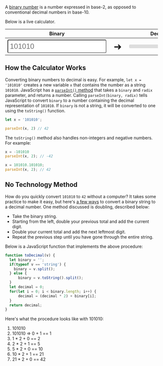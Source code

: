 A [binary number](https://en.wikipedia.org/wiki/Binary_number) is a number expressed in base-2, as opposed to conventional decimal numbers in base-10.

Below is a live calculator.

<style>
  #binary {
    font-size: 1.5em;
    padding: 0.25em;
    border-radius: 4px;
  }

  #result {
    display: inline-block;
    font-size: 1.5em;
    padding: 0.25em;
    border-radius: 4px;
    background-color: #ddd;
    width: 310px;
    overflow-wrap: anywhere;
  }

  #right-arrow {
    font-size: 2em;
    padding: 0.25em;
    padding-left: 0.5em;
    padding-right: 0.5em;
  }

  @media (max-width: 1000px) {
    #decimal {
      width: 100%;
    }

    #result {
      width: 8em;
    }
  }
</style>

<table>
  <thead>
    <th>Binary</th>
    <th></th>
    <th>Decimal</th>
  </thead>
  <tr>
    <td>
      <input type="number" id="binary" placeholder="101010" />
    </td>
    <td id="right-arrow">
      &#10140;
    </td>
    <td>
      <div id="result"></div>
    </td>
  </tr>
</table>
<script>
  document.querySelector('#result').innerHTML = parseInt(101010, 2);
  document.querySelector('#binary').addEventListener('change', function() {
    const value = parseInt(document.querySelector('#binary').value, 2);
    if (value == null || isNaN(value)) {
      return;
    } 
    document.querySelector('#result').innerHTML = value;
  });
  document.querySelector('#binary').addEventListener('keyup', function() {
    const value = parseInt(document.querySelector('#binary').value, 2);
    if (value == null || isNaN(value)) {
      return;
    } 
    document.querySelector('#result').innerHTML = value;
  });
  document.querySelector('#binary').focus();
</script>

## How the Calculator Works

Converting binary numbers to decimal is easy.
For example, `let x = '101010'` creates a new variable `x` that contains the number as a string `101010`.
JavaScript has a [`parseInt()` method](https://developer.mozilla.org/en-US/docs/Web/JavaScript/Reference/Global_Objects/parseInt) that takes a `binary` and `radix` parameter, and returns a number.
Calling `parseInt(binary, radix)` tells JavaScript to convert `binary` to a number containing the decimal representation of `101010`.
If `binary` is not a string, it will be converted to one using the `toString()` function.

```javascript
let x = '101010';

parseInt(x, 2) // 42
```

The `toString()` method also handles non-integers and negative numbers. For example:

```javascript
x = -101010
parseInt(x, 2); // -42

x = 101010.101010;
parseInt(x, 2); // 42
```

## No Technology Method

How do you quickly convert `101010` to `42` without a computer?
It takes some practice to make it easy, but here's [a few ways](https://www.wikihow.com/Convert-from-Binary-to-Decimal) to convert a binary string to a decimal number.
One method discussed is doubling, described below:

- Take the binary string.
- Starting from the left, double your previous total and add the current digit.
- Double your current total and add the next leftmost digit.
- Repeat the previous step until you have gone through the entire string.

Below is a JavaScript function that implements the above procedure:

```javascript
function toDecimal(v) {
  let binary = '';
  if(typeof v == 'string') {
    binary = v.split();
  } else {
      binary = v.toString().split();
  }
  let decimal = 0;
  for(let i = 0; i < binary.length; i++) {
      decimal = (decimal * 2) + binary[i];
  }
  return decimal;
}
```

Here's what the procedure looks like with 101010:

1. 101010
2. 101010 => 0 + 1 == 1
3. 1 * 2 + 0 == 2
4. 2 * 2 + 1 == 5
5. 5 * 2 + 0 == 10
6. 10 * 2 + 1 == 21
7. 21 * 2 + 0 == 42